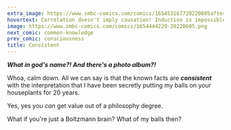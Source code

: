 ```yaml
---
extra_image: https://www.smbc-comics.com/comics/165453167720220605after.png
hovertext: Correlation doesn't imply causation! Induction is impossible! Hand me my briefs!
image: https://www.smbc-comics.com/comics/1654444229-20220605.png
next_comic: common-knowledge
prev_comic: consciousness
title: Consistent
---
```


***What in god's name?! And there's a photo album?!***

Whoa, calm down. All we can say is that the known facts are ***consistent*** with the interpretation that I have been secretly putting my balls on your houseplants for 20 years.

Yes, yes you *can* get value out of a philosophy degree.

What if you're just a Boltzmann brain? What of my balls then?
